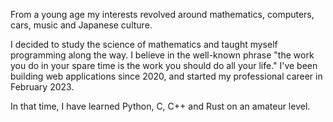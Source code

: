 From a young age my interests revolved around mathematics, computers, cars, music and Japanese culture.

I decided to study the science of mathematics and taught myself programming along the way. I believe in the well-known phrase "the work you do in your spare time is the work you should do all your life." I've been building web applications since 2020, and started my professional career in February 2023.

In that time, I have learned Python, C, C++ and Rust on an amateur level.